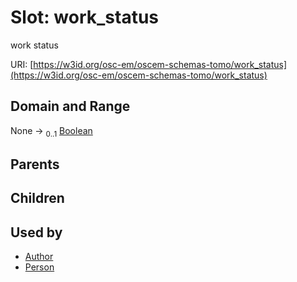 
# Slot: work_status

work status

URI: [https://w3id.org/osc-em/oscem-schemas-tomo/work_status](https://w3id.org/osc-em/oscem-schemas-tomo/work_status)


## Domain and Range

None &#8594;  <sub>0..1</sub> [Boolean](types/Boolean.md)

## Parents


## Children


## Used by

 * [Author](Author.md)
 * [Person](Person.md)
